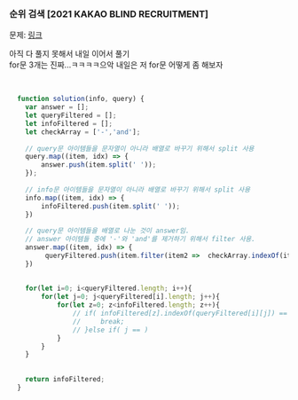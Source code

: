 ### 순위 검색 [2021 KAKAO BLIND RECRUITMENT]
문제: [링크](https://programmers.co.kr/learn/courses/30/lessons/72412)
<br/>

아직 다 풀지 못해서 내일 이어서 풀기<br/>
for문 3개는 진짜...ㅋㅋㅋㅋ으악 내일은 저 for문 어떻게 좀 해보자<br/><br/>



```javascript

  function solution(info, query) {
    var answer = [];
    let queryFiltered = [];
    let infoFiltered = [];
    let checkArray = ['-','and'];
    
    // query문 아이템들을 문자열이 아니라 배열로 바꾸기 위해서 split 사용
    query.map((item, idx) => {
        answer.push(item.split(' '));
    });
    
    // info문 아이템들을 문자열이 아니라 배열로 바꾸기 위해서 split 사용
    info.map((item, idx) => {
        infoFiltered.push(item.split(' '));
    })
    
    // query문 아이템들을 배열로 나눈 것이 answer임.
    // answer 아이템들 중에 '-'와 'and'를 제거하기 위해서 filter 사용.
    answer.map((item, idx) => {
         queryFiltered.push(item.filter(item2 =>  checkArray.indexOf(item2) == -1));
    })
    
    
    for(let i=0; i<queryFiltered.length; i++){
        for(let j=0; j<queryFiltered[i].length; j++){
            for(let z=0; z<infoFiltered.length; z++){
                // if( infoFiltered[z].indexOf(queryFiltered[i][j]) == -1 ){
                //     break;
                // }else if( j == )
            }
        }
    }
    
    
    return infoFiltered;
  }

```
